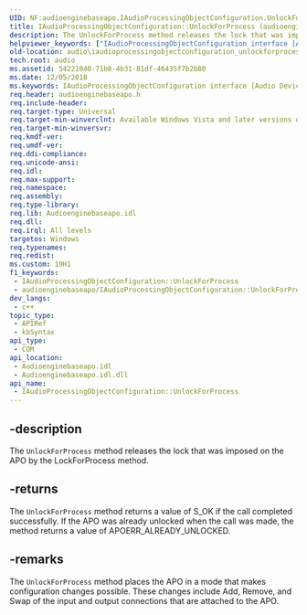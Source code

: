 ```yaml
---
UID: NF:audioenginebaseapo.IAudioProcessingObjectConfiguration.UnlockForProcess
title: IAudioProcessingObjectConfiguration::UnlockForProcess (audioenginebaseapo.h)
description: The UnlockForProcess method releases the lock that was imposed on the APO by the LockForProcess method.
helpviewer_keywords: ["IAudioProcessingObjectConfiguration interface [Audio Devices]","UnlockForProcess method","IAudioProcessingObjectConfiguration.UnlockForProcess","IAudioProcessingObjectConfiguration::UnlockForProcess","UnlockForProcess","UnlockForProcess method [Audio Devices]","UnlockForProcess method [Audio Devices]","IAudioProcessingObjectConfiguration interface","audio.iaudioprocessingobjectconfiguration_unlockforprocess","audio_syseffects_r_23133166-d468-4449-82e1-2fba54e220c6.xml","audioenginebaseapo/IAudioProcessingObjectConfiguration::UnlockForProcess"]
old-location: audio\iaudioprocessingobjectconfiguration_unlockforprocess.htm
tech.root: audio
ms.assetid: 54221040-71b8-4b31-81df-46435f7b2b80
ms.date: 12/05/2018
ms.keywords: IAudioProcessingObjectConfiguration interface [Audio Devices],UnlockForProcess method, IAudioProcessingObjectConfiguration.UnlockForProcess, IAudioProcessingObjectConfiguration::UnlockForProcess, UnlockForProcess, UnlockForProcess method [Audio Devices], UnlockForProcess method [Audio Devices],IAudioProcessingObjectConfiguration interface, audio.iaudioprocessingobjectconfiguration_unlockforprocess, audio_syseffects_r_23133166-d468-4449-82e1-2fba54e220c6.xml, audioenginebaseapo/IAudioProcessingObjectConfiguration::UnlockForProcess
req.header: audioenginebaseapo.h
req.include-header: 
req.target-type: Universal
req.target-min-winverclnt: Available Windows Vista and later versions of the Windows operating system.
req.target-min-winversvr: 
req.kmdf-ver: 
req.umdf-ver: 
req.ddi-compliance: 
req.unicode-ansi: 
req.idl: 
req.max-support: 
req.namespace: 
req.assembly: 
req.type-library: 
req.lib: Audioenginebaseapo.idl
req.dll: 
req.irql: All levels
targetos: Windows
req.typenames: 
req.redist: 
ms.custom: 19H1
f1_keywords:
 - IAudioProcessingObjectConfiguration::UnlockForProcess
 - audioenginebaseapo/IAudioProcessingObjectConfiguration::UnlockForProcess
dev_langs:
 - c++
topic_type:
 - APIRef
 - kbSyntax
api_type:
 - COM
api_location:
 - Audioenginebaseapo.idl
 - Audioenginebaseapo.idl.dll
api_name:
 - IAudioProcessingObjectConfiguration::UnlockForProcess
---
```


## -description

The <code>UnlockForProcess</code> method releases the lock that was imposed on the APO by the LockForProcess method.

## -returns

The <code>UnlockForProcess</code> method returns a value of S_OK if the call completed successfully. If the APO was already unlocked when the call was made, the method returns a value of APOERR_ALREADY_UNLOCKED.

## -remarks

The <code>UnlockForProcess</code> method places the APO in a mode that makes configuration changes possible. These changes include Add, Remove, and Swap of the input and output connections that are attached to the APO.

